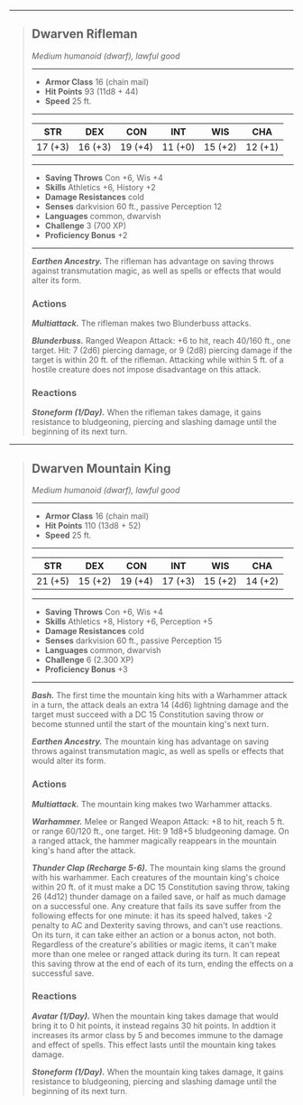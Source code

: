 ___
> ## Dwarven Rifleman <!-- https://wc5e-cr-calculator.frogvall.com/?v2;0;16;11d8+44;6;12;2*2d8;0;0;0;0;0;;;;1;2;;;;;;;;;;1;;;;;;;;10;;;;;;;2;2;1;3;1;0;1;3;;is1;;is2;;is3; -->
> *Medium humanoid (dwarf), lawful good*
> ___
> - **Armor Class** 16 (chain mail)
> - **Hit Points** 93 (11d8 + 44)
> - **Speed** 25 ft.
> ___
> STR | DEX | CON | INT | WIS | CHA
>|:---:|:---:|:---:|:---:|:---:|:---:|
> 17 (+3)|16 (+3)|19 (+4)|11 (+0)|15 (+2)|12 (+1)|
> ___
> - **Saving Throws** Con +6, Wis +4
> - **Skills** Athletics +6, History +2
> - **Damage Resistances** cold
> - **Senses** darkvision 60 ft., passive Perception 12
> - **Languages** common, dwarvish
> - **Challenge** 3 (700 XP)
> - **Proficiency Bonus** +2
> ___
>
> ***Earthen Ancestry.*** The rifleman has advantage on saving throws against transmutation magic, as well as spells or effects that would alter its form.
>
> ### Actions
> ***Multiattack.*** The rifleman makes two Blunderbuss attacks.
>
> ***Blunderbuss.*** Ranged Weapon Attack: +6 to hit, reach 40/160 ft., one target. Hit: 7 (2d6) piercing damage, or 9 (2d8) piercing damage if the target is within 20 ft. of the rifleman. Attacking while within 5 ft. of a hostile creature does not impose disadvantage on this attack.
>
> ### Reactions
> ***Stoneform (1/Day).*** When the rifleman takes damage, it gains resistance to bludgeoning, piercing and slashing damage until the beginning of its next turn.

___
> ## Dwarven Mountain King <!-- https://wc5e-cr-calculator.frogvall.com/?v2;1;16;13d8+52+30;8;12;2*(4d12);4d6+2*(1d8+5);4d6+2*(1d8+5);0;0;0;;;;1;2;;;;;;;;;;1;;;;;;;;10;;;;;;;2;2;1;3;1;0;1;3;;is1;;is2;;is3; -->
> *Medium humanoid (dwarf), lawful good*
> ___
> - **Armor Class** 16 (chain mail)
> - **Hit Points** 110 (13d8 + 52)
> - **Speed** 25 ft.
> ___
> STR | DEX | CON | INT | WIS | CHA
>|:---:|:---:|:---:|:---:|:---:|:---:|
> 21 (+5)|15 (+2)|19 (+4)|17 (+3)|15 (+2)|14 (+2)|
> ___
> - **Saving Throws** Con +6, Wis +4
> - **Skills** Athletics +8, History +6, Perception +5
> - **Damage Resistances** cold
> - **Senses** darkvision 60 ft., passive Perception 15
> - **Languages** common, dwarvish
> - **Challenge** 6 (2.300 XP)
> - **Proficiency Bonus** +3
> ___
>
> ***Bash.*** The first time the mountain king hits with a Warhammer attack in a turn, the attack deals an extra 14 (4d6) lightning damage and the target must succeed with a DC 15 Constitution saving throw or become stunned until the start of the mountain king's next turn.
>
> ***Earthen Ancestry.*** The mountain king has advantage on saving throws against transmutation magic, as well as spells or effects that would alter its form.
>
> ### Actions
> ***Multiattack.*** The mountain king makes two Warhammer attacks.
>
> ***Warhammer.*** Melee or Ranged Weapon Attack: +8 to hit, reach 5 ft. or range 60/120 ft., one target. Hit: 9 1d8+5 bludgeoning damage. On a ranged attack, the hammer magically reappears in the mountain king's hand after the attack.
>
> ***Thunder Clap (Recharge 5-6).*** The mountain king slams the ground with his warhammer. Each creatures of the mountain king's choice within 20 ft. of it must make a DC 15 Constitution saving throw, taking 26 (4d12) thunder damage on a failed save, or half as much damage on a successful one. Any creature that fails its save suffer from the following effects for one minute: it has its speed halved, takes -2 penalty to AC and Dexterity saving throws, and can't use reactions. On its turn, it can take either an action or a bonus acton, not both. Regardless of the creature's abilities or magic items, it can't make more than one melee or ranged attack during its turn. It can repeat this saving throw at the end of each of its turn, ending the effects on a successful save.
>
> ### Reactions
> ***Avatar (1/Day).*** When the mountain king takes damage that would bring it to 0 hit points, it instead regains 30 hit points. In addtion it increases its armor class by 5 and becomes immune to the damage and effect of spells. This effect lasts until the mountain king takes damage.
>
> ***Stoneform (1/Day).*** When the mountain king takes damage, it gains resistance to bludgeoning, piercing and slashing damage until the beginning of its next turn.
